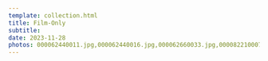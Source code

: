 ```yaml
---
template: collection.html
title: Film-Only
subtitle: 
date: 2023-11-28
photos: 000062440011.jpg,000062440016.jpg,000062660033.jpg,000082210007.jpg
---
```


